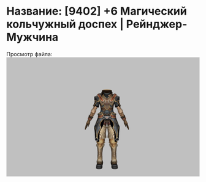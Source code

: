 # Название: [9402] +6 Магический кольчужный доспех | Рейнджер-Мужчина

Просмотр файла:
![p020002.png](p020002.png)